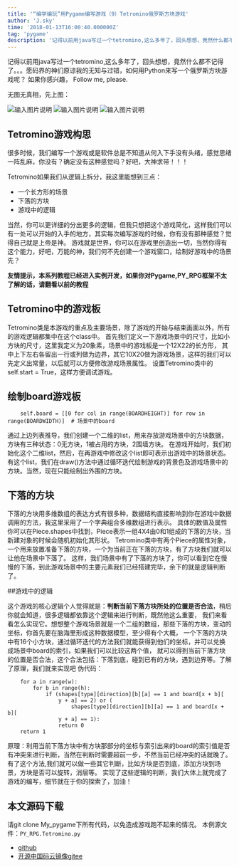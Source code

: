 ```yaml
---
title: '“编学编玩”用Pygame编写游戏（9）Tetromino俄罗斯方块游戏'
author: 'J.sky'
time: '2018-01-13T16:00:40.000000Z'
tag: 'pygame'
description: '记得以前用java写过一个tetromino,这么多年了，回头想想，竟然什么都不记得了。。。愿码界的神们原谅我的无知与过错，如何用Python来写一个俄罗斯方块游戏呢？'
---
```


记得以前用java写过一个tetromino,这么多年了，回头想想，竟然什么都不记得了。。。愿码界的神们原谅我的无知与过错，如何用Python来写一个俄罗斯方块游戏呢？
如果你感兴趣， Follow me, please.

无图无真相，先上图：

![输入图片说明](https://suiyan.cc/assets/images/media/upload/2018/01/Snip20180113_31.png)
![输入图片说明](https://suiyan.cc/assets/images/media/upload/2018/01/Snip20180113_32.png)
![输入图片说明](https://suiyan.cc/assets/images/media/upload/2018/01/Snip20180113_33.png)

## Tetromino游戏构思

很多时候，我们编写一个游戏或是软件总是不知道从何入下手没有头绪，感觉思绪一阵乱麻，你没有？确定没有这种感觉吗？好吧，大神求带！！！

Tetromino如果我们从逻辑上拆分，我这里能想到三点：

+ 一个长方形的场景
+ 下落的方块
+ 游戏中的逻辑

当然，你可以更详细的分出更多的逻辑，但我只想把这个游戏简化，这样我们可以有一处可以开始的入手的地方，其实每次编写游戏的时候，你有没有那种感觉？觉得自己就是上帝是神。
游戏就是世界，你可以在游戏里创造出一切，当然你得有这个能力，好吧，万能的神，我们何不先创建一个游戏窗口，绘制好游戏中的场景先？

**友情提示，本系列教程已经进入实例开发，如果你对Pygame,PY_RPG框架不太了解的话，请翻看以前的教程**

## Tetromino中的游戏板

Tetromino类是本游戏的重点及主要场景，除了游戏的开始与结束画面以外，所有的游戏逻辑都集中在这个class中。
首先我们定义一下游戏场景中的尺寸，比如小方块的尺寸，这里我定义为20象素，场景中的游戏板是一个12X22的长方形，
其中上下左右各留出一行或列做为边界，其它10X20做为游戏场景，这样的我们可以先定义出常量，以后就可以方便修改游戏场景属性。
设置Tetromino类中的self.start = True，这样方便调试游戏。

## 绘制board游戏板

        self.board = [[0 for col in range(BOARDHEIGHT)] for row in range(BOARDWIDTH)]  # 场景中的board

通过上边列表推导，我们创建一个二维的list，用来存放游戏场景中的方块数据，方块有三种状态：0无方块，1被占用的方块，2围墙方块。
在游戏开始时，我们初始化这个二维list，然后，在再游戏中修改这个list即可表示出游戏中的场景状态。
有这个list，我们在draw()方法中通过循环迭代绘制游戏的背景色及游戏场景中的方块。当然，现在只能绘制出外围的方块。

## 下落的方块

下落的方块用多维数组的表达方式有很多种，数据结构直接影响到你在游戏中数据调用的方法，我这里采用了一个字典组合多维数组进行表示。
具体的数值及属性你可以在Piece.shapes中找到，Piece表示一组4X4由0和1组成的下落的方块，当新建对象的时候会随机初始化其形状。
Tetromino类中有两个Piece的属性对象，一个用来放置准备下落的方块，一个为当前正在下落的方块，有了方块我们就可以让他在场景中下落了。
这样，我们场景中有了下落的方块了，你可以看到它在慢慢的下落，到此游戏场景中的主要元素我们已经搭建完毕，余下的就是逻辑判断了。

##游戏中的逻辑

这个游戏的核心逻辑个人觉得就是：**判断当前下落方块所处的位置是否合法**，稍后你就会知道，很多逻辑都依靠这个逻辑来进行判断，既然他这么重要，
我们来看看怎么实现它。想想整个游戏场景就是一个二组的数组，那些下落的方块，变动的坐标，你首先要在脑海里形成这种数据模型，至少得有个大概，
一个下落的方块中有16个小方块，通过循环迭代的方法我们就能获得到他们的坐标，并可以兑换成场景中board的索引，如果我们可以比较这两个值，
就可以得到当前下落方块的位置是否合法，这个合法包括：下落到底，碰到已有的方块，遇到边界等。了解了原理，我们就来实现吧
伪代码：


        for a in range(w):
            for b in range(h):
                if (shapes[type][direction][b][a] == 1 and board[x + b][
                    y + a] == 2) or (
                        shapes[type][direction][b][a] == 1 and board[x + b][
                    y + a] == 1):
                    return 0
        return 1


原理：利用当前下落方块中有方块那部分的坐标与索引出来的board的索引值是否有冲突来进行判断，当然在判断时需要超前一步，不然当前已经冲突的话就晚了。
有了这个方法,我们就可以做一些其它判断，比如方块是否到底，添加方块到场景，方块是否可以旋转，消层等。
实现了这些逻辑的判断，我们大体上就完成了游戏的编写，细节就在于你的探索了，加油！

## 本文源码下载

请git clone My_pygame下所有代码，以免造成游戏跑不起来的情况。
本例源文件：`PY_RPG.Tetromino.py`

+ [github](https://github.com/bosichong/My_pygame/tree/master/PY_RPG/demo)
+ [开源中国码云镜像gitee](https://gitee.com/J_Sky/My_pygame/tree/master/PY_RPG/demo)